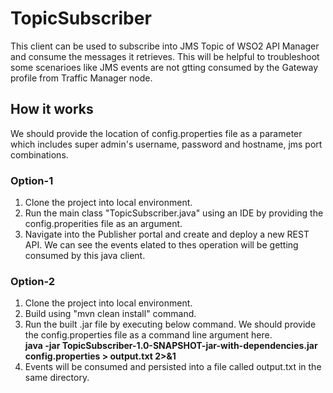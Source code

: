 # TopicSubscriber

This client can be used to subscribe into JMS Topic of WSO2 API Manager and consume the messages it retrieves. This will be helpful to troubleshoot some scenarioes like JMS events are not gtting consumed by the Gateway profile from Traffic Manager node. 

## How it works

We should provide the location of config.properties file as a parameter which includes super admin's username, password and hostname, jms port combinations.

### Option-1

1. Clone the project into local environment.
2. Run the main class "TopicSubscriber.java" using an IDE by providing the config.properities file as an argument.
3. Navigate into the Publisher portal and create and deploy a new REST API. We can see the events elated to thes operation will be getting consumed by this java client.

### Option-2

1. Clone the project into local environment.
2. Build using "mvn clean install" command.
3. Run the built .jar file by executing below command. We should provide the config.properties file as a command line argument here. <br />
   **java -jar TopicSubscriber-1.0-SNAPSHOT-jar-with-dependencies.jar config.properties > output.txt 2>&1**
4. Events will be consumed and persisted into a file called output.txt in the same directory.
